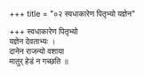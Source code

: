 +++
title = "०२ स्वधाकारेण पितृभ्यो यज्ञेन"

+++
स्वधाकारेण पितृभ्यो  
यज्ञेन देवताभ्यः ।  
दानेन राजन्यो वशाया  
मातुर् हेडं न गच्छति ॥